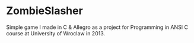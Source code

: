 # ZombieSlasher
Simple game I made in C &amp; Allegro as a project for Programming in ANSI C course at University of Wroclaw in 2013.

